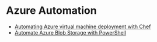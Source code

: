 # Azure Automation

- [Automating Azure virtual machine deployment with Chef](https://docs.microsoft.com/en-us/azure/virtual-machines/windows/chef-automation)
- [Automate Azure Blob Storage with PowerShell](https://artofshell.com/2016/05/automate-azure-blob-storage-powershell/)